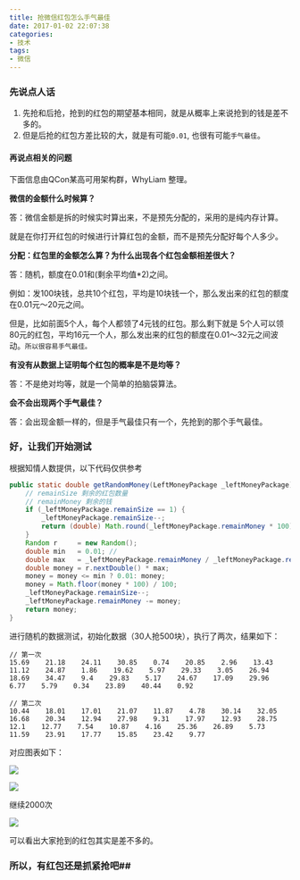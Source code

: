 ```yaml
---
title: 抢微信红包怎么手气最佳
date: 2017-01-02 22:07:38
categories: 
- 技术
tags: 
- 微信
---
```


### 先说点人话

1. 先抢和后抢，抢到的红包的期望基本相同，就是从概率上来说抢到的钱是差不多的。
2. 但是后抢的红包方差比较的大，就是有可能`0.01`, 也很有可能`手气最佳`。

#### 再说点相关的问题

下面信息由QCon某高可用架构群，WhyLiam 整理。

**微信的金额什么时候算？**

答：微信金额是拆的时候实时算出来，不是预先分配的，采用的是纯内存计算。

就是在你打开红包的时候进行计算红包的金额，而不是预先分配好每个人多少。

**分配：红包里的金额怎么算？为什么出现各个红包金额相差很大？**

答：随机，额度在0.01和(剩余平均值*2)之间。

例如：发100块钱，总共10个红包，平均是10块钱一个，那么发出来的红包的额度在0.01元～20元之间。

但是，比如前面5个人，每个人都领了4元钱的红包。那么剩下就是 5个人可以领80元的红包，平均16元一个人，那么发出来的红包的额度在0.01～32元之间波动。`所以很容易手气最佳。`

**有没有从数据上证明每个红包的概率是不是均等？**

答：不是绝对均等，就是一个简单的拍脑袋算法。

**会不会出现两个手气最佳？**

答：会出现金额一样的，但是手气最佳只有一个，先抢到的那个手气最佳。

### 好，让我们开始测试

根据知情人数提供，以下代码仅供参考

```java
public static double getRandomMoney(LeftMoneyPackage _leftMoneyPackage) {
    // remainSize 剩余的红包数量
    // remainMoney 剩余的钱
    if (_leftMoneyPackage.remainSize == 1) {
        _leftMoneyPackage.remainSize--;
        return (double) Math.round(_leftMoneyPackage.remainMoney * 100) / 100;
    }
    Random r     = new Random();
    double min   = 0.01; //
    double max   = _leftMoneyPackage.remainMoney / _leftMoneyPackage.remainSize * 2;
    double money = r.nextDouble() * max;
    money = money <= min ? 0.01: money;
    money = Math.floor(money * 100) / 100;
    _leftMoneyPackage.remainSize--;
    _leftMoneyPackage.remainMoney -= money;
    return money;
}
```

进行随机的数据测试，初始化数据（30人抢500块），执行了两次，结果如下：

```
// 第一次
15.69    21.18    24.11    30.85    0.74    20.85    2.96    13.43    11.12    24.87    1.86    19.62    5.97    29.33    3.05    26.94    18.69    34.47    9.4    29.83    5.17    24.67    17.09    29.96    6.77    5.79    0.34    23.89    40.44    0.92
```

```
// 第二次
10.44    18.01    17.01    21.07    11.87    4.78    30.14    32.05    16.68    20.34    12.94    27.98    9.31    17.97    12.93    28.75    12.1    12.77    7.54    10.87    4.16    25.36    26.89    5.73    11.59    23.91    17.77    15.85    23.42    9.77
```

对应图表如下：

![](http://pics.naaln.com/blog/2019-01-14-032316.jpg)

![](http://pics.naaln.com/blog/2019-01-14-32317.jpg)

继续2000次

![](http://pics.naaln.com/blog/2019-01-14-032317.jpg)

可以看出大家抢到的红包其实是差不多的。

### 所以，有红包还是抓紧抢吧##

